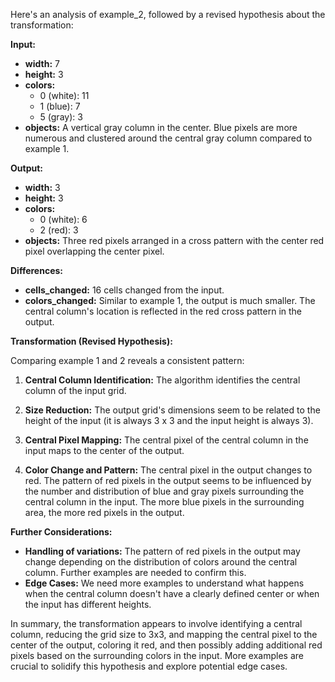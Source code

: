 Here's an analysis of example_2, followed by a revised hypothesis about the transformation:

**Input:**

*   **width:** 7
*   **height:** 3
*   **colors:**
    *   0 (white): 11
    *   1 (blue): 7
    *   5 (gray): 3
*   **objects:** A vertical gray column in the center.  Blue pixels are more numerous and clustered around the central gray column compared to example 1.


**Output:**

*   **width:** 3
*   **height:** 3
*   **colors:**
    *   0 (white): 6
    *   2 (red): 3
*   **objects:** Three red pixels arranged in a cross pattern with the center red pixel overlapping the center pixel.


**Differences:**

*   **cells_changed:** 16 cells changed from the input.
*   **colors_changed:** Similar to example 1, the output is much smaller.  The central column's location is reflected in the red cross pattern in the output.


**Transformation (Revised Hypothesis):**

Comparing example 1 and 2 reveals a consistent pattern:

1.  **Central Column Identification:** The algorithm identifies the central column of the input grid.

2.  **Size Reduction:** The output grid's dimensions seem to be related to the height of the input (it is always 3 x 3 and the input height is always 3).

3.  **Central Pixel Mapping:** The central pixel of the central column in the input maps to the center of the output.

4.  **Color Change and Pattern:** The central pixel in the output changes to red.  The pattern of red pixels in the output seems to be influenced by the number and distribution of blue and gray pixels surrounding the central column in the input. The more blue pixels in the surrounding area, the more red pixels in the output.


**Further Considerations:**

*   **Handling of variations:** The pattern of red pixels in the output may change depending on the distribution of colors around the central column. Further examples are needed to confirm this.
*   **Edge Cases:** We need more examples to understand what happens when the central column doesn't have a clearly defined center or when the input has different heights.


In summary, the transformation appears to involve identifying a central column, reducing the grid size to 3x3, and mapping the central pixel to the center of the output, coloring it red, and then possibly adding additional red pixels based on the surrounding colors in the input.  More examples are crucial to solidify this hypothesis and explore potential edge cases.


